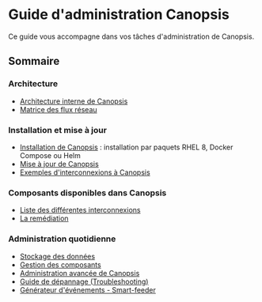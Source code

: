 # Guide d'administration Canopsis

Ce guide vous accompagne dans vos tâches d'administration de Canopsis.

## Sommaire

### Architecture

*  [Architecture interne de Canopsis](architecture-interne/index.md)
*  [Matrice des flux réseau](matrice-des-flux-reseau/index.md)

### Installation et mise à jour

*  [Installation de Canopsis](installation/index.md) : installation par paquets RHEL 8, Docker Compose ou Helm
*  [Mise à jour de Canopsis](mise-a-jour/index.md)
*  [Exemples d'interconnexions à Canopsis](exemples-interconnexions/index.md)

### Composants disponibles dans Canopsis

*  [Liste des différentes interconnexions](../interconnexions/index.md)
*  [La remédiation](remediation/index.md)

### Administration quotidienne

*  [Stockage des données](../guide-utilisation/menu-administration/parametres#parametres-de-stockage)
*  [Gestion des composants](gestion-composants/index.md)
*  [Administration avancée de Canopsis](administration-avancee/index.md)
*  [Guide de dépannage (Troubleshooting)](../guide-de-depannage/index.md)
*  [Générateur d'événements - Smart-feeder](./smart-feeder/)
